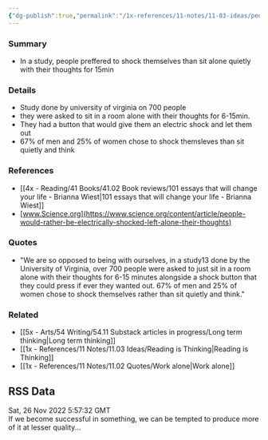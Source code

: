 ```yaml
---
{"dg-publish":true,"permalink":"/1x-references/11-notes/11-03-ideas/people-would-rather-get-electric-shock-than-sit-with-their-own-thoughts/","title":"People would rather get electric shock than sit with their own thoughts","created":"2022-11-26T17:57:25.000+03:00","updated":"2024-02-14T20:18:25.758+03:00"}
---
```



### Summary
- In a study, people preffered to shock themselves than sit alone quietly with their thoughts for 15min

### Details
- Study done by university of virginia on 700 people
- they were asked to sit in a room alone with their thoughts for 6-15min.
- They had a button that would give them an electric shock and let them out
- 67% of men and 25% of women chose to shock themsleves than sit quietly and think

### References
- [[4x - Reading/41 Books/41.02 Book reviews/101 essays that will change your life - Brianna Wiest\|101 essays that will change your life - Brianna Wiest]]
- [www.Science.org](https://www.science.org/content/article/people-would-rather-be-electrically-shocked-left-alone-their-thoughts)

### Quotes
- "We are so opposed to being with ourselves, in a study13 done by the University of Virginia, over 700 people were asked to just sit in a room alone with their thoughts for 6-15 minutes alongside a shock button that they could press if ever they wanted out. 67% of men and 25% of women chose to shock themselves rather than sit quietly and think."

### Related
- [[5x - Arts/54 Writing/54.11 Substack articles in progress/Long term thinking\|Long term thinking]]
- [[1x - References/11 Notes/11.03 Ideas/Reading is Thinking\|Reading is Thinking]]
- [[1x - References/11 Notes/11.02 Quotes/Work alone\|Work alone]]

## RSS Data
<div class='date'>Sat, 26 Nov 2022 5:57:32 GMT</div>
<div class='description'>If we become successful in something, we can be tempted to produce more of it at lesser quality...</div>